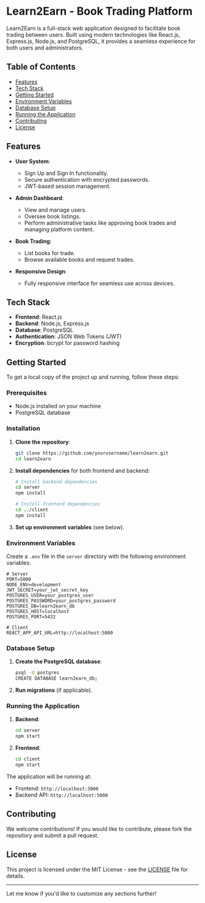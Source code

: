 # Learn2Earn - Book Trading Platform

Learn2Earn is a full-stack web application designed to facilitate book trading between users. Built using modern technologies like React.js, Express.js, Node.js, and PostgreSQL, it provides a seamless experience for both users and administrators.


## Table of Contents
- [Features](#features)
- [Tech Stack](#tech-stack)
- [Getting Started](#getting-started)
- [Environment Variables](#environment-variables)
- [Database Setup](#database-setup)
- [Running the Application](#running-the-application)
- [Contributing](#contributing)
- [License](#license)

## Features
- **User System**:
  - Sign Up and Sign In functionality.
  - Secure authentication with encrypted passwords.
  - JWT-based session management.
  
- **Admin Dashboard**:
  - View and manage users.
  - Oversee book listings.
  - Perform administrative tasks like approving book trades and managing platform content.

- **Book Trading**:
  - List books for trade.
  - Browse available books and request trades.
  
- **Responsive Design**:
  - Fully responsive interface for seamless use across devices.

## Tech Stack
- **Frontend**: React.js
- **Backend**: Node.js, Express.js
- **Database**: PostgreSQL
- **Authentication**: JSON Web Tokens (JWT)
- **Encryption**: bcrypt for password hashing

## Getting Started

To get a local copy of the project up and running, follow these steps:

### Prerequisites
- Node.js installed on your machine
- PostgreSQL database

### Installation

1. **Clone the repository**:
   ```bash
   git clone https://github.com/yourusername/learn2earn.git
   cd learn2earn
   ```

2. **Install dependencies** for both frontend and backend:
   ```bash
   # Install backend dependencies
   cd server
   npm install
   
   # Install frontend dependencies
   cd ../client
   npm install
   ```

3. **Set up environment variables** (see below).

### Environment Variables
Create a `.env` file in the `server` directory with the following environment variables:

```plaintext
# Server
PORT=5000
NODE_ENV=development
JWT_SECRET=your_jwt_secret_key
POSTGRES_USER=your_postgres_user
POSTGRES_PASSWORD=your_postgres_password
POSTGRES_DB=learn2earn_db
POSTGRES_HOST=localhost
POSTGRES_PORT=5432

# Client
REACT_APP_API_URL=http://localhost:5000
```

### Database Setup

1. **Create the PostgreSQL database**:
   ```bash
   psql -U postgres
   CREATE DATABASE learn2earn_db;
   ```

2. **Run migrations** (if applicable).

### Running the Application

1. **Backend**:
   ```bash
   cd server
   npm start
   ```

2. **Frontend**:
   ```bash
   cd client
   npm start
   ```

The application will be running at:
- Frontend: `http://localhost:3000`
- Backend API: `http://localhost:5000`


## Contributing

We welcome contributions! If you would like to contribute, please fork the repository and submit a pull request.

## License

This project is licensed under the MIT License - see the [LICENSE](LICENSE) file for details.

---

Let me know if you'd like to customize any sections further!
